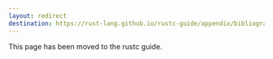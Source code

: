 ```yaml
---
layout: redirect
destination: https://rust-lang.github.io/rustc-guide/appendix/bibliography.html
---
```


This page has been moved to the rustc guide.

